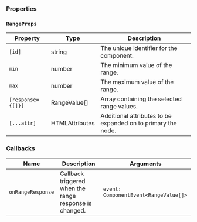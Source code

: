 ### Properties

### `RangeProps`

| Property          | Type                            | Description                                                  |
| ----------------- | ------------------------------- | ------------------------------------------------------------ |
| `[id]`            | string                          | The unique identifier for the component.                     |
| `min`             | number                          | The minimum value of the range.                              |
| `max`             | number                          | The maximum value of the range.                              |
| `[response={[]}]` | RangeValue[]                    | Array containing the selected range values.                  |
| `[...attr] `      | HTMLAttributes<HTMLFormElement> | Additional attributes to be expanded on to primary the node. |

### Callbacks

| Name              | Description                                            | Arguments                             |
| ----------------- | ------------------------------------------------------ | ------------------------------------- |
| `onRangeResponse` | Callback triggered when the range response is changed. | `event: ComponentEvent<RangeValue[]>` |
